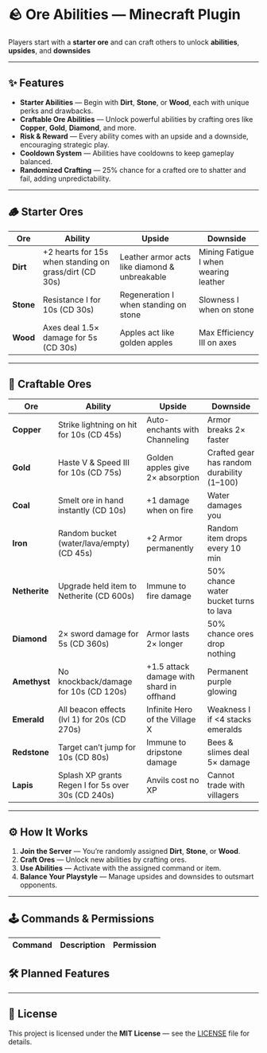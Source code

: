 # 🪨 Ore Abilities — Minecraft Plugin

Players start with a **starter ore** and can craft others to unlock **abilities**, **upsides**, and **downsides**

---

## ✨ Features

- **Starter Abilities** — Begin with **Dirt**, **Stone**, or **Wood**, each with unique perks and drawbacks.
- **Craftable Ore Abilities** — Unlock powerful abilities by crafting ores like **Copper**, **Gold**, **Diamond**, and more.
- **Risk & Reward** — Every ability comes with an upside and a downside, encouraging strategic play.
- **Cooldown System** — Abilities have cooldowns to keep gameplay balanced.
- **Randomized Crafting** — 25% chance for a crafted ore to shatter and fail, adding unpredictability.

---

## 🪵 Starter Ores

| Ore   | Ability | Upside | Downside |
|-------|---------|--------|----------|
| **Dirt** | +2 hearts for 15s when standing on grass/dirt (CD 30s) | Leather armor acts like diamond & unbreakable | Mining Fatigue I when wearing leather |
| **Stone** | Resistance I for 10s (CD 30s) | Regeneration I when standing on stone | Slowness I when on stone |
| **Wood** | Axes deal 1.5× damage for 5s (CD 30s) | Apples act like golden apples | Max Efficiency III on axes |

---

## 💎 Craftable Ores

| Ore | Ability | Upside | Downside |
|-----|---------|--------|----------|
| **Copper** | Strike lightning on hit for 10s (CD 45s) | Auto-enchants with Channeling | Armor breaks 2× faster |
| **Gold** | Haste V & Speed III for 10s (CD 75s) | Golden apples give 2× absorption | Crafted gear has random durability (1–100) |
| **Coal** | Smelt ore in hand instantly (CD 10s) | +1 damage when on fire | Water damages you |
| **Iron** | Random bucket (water/lava/empty) (CD 45s) | +2 Armor permanently | Random item drops every 10 min |
| **Netherite** | Upgrade held item to Netherite (CD 600s) | Immune to fire damage | 50% chance water bucket turns to lava |
| **Diamond** | 2× sword damage for 5s (CD 360s) | Armor lasts 2× longer | 50% chance ores drop nothing |
| **Amethyst** | No knockback/damage for 10s (CD 120s) | +1.5 attack damage with shard in offhand | Permanent purple glowing |
| **Emerald** | All beacon effects (lvl 1) for 20s (CD 270s) | Infinite Hero of the Village X | Weakness I if <4 stacks emeralds |
| **Redstone** | Target can’t jump for 10s (CD 80s) | Immune to dripstone damage | Bees & slimes deal 5× damage |
| **Lapis** | Splash XP grants Regen I for 5s over 30s (CD 240s) | Anvils cost no XP | Cannot trade with villagers |

---

## ⚙️ How It Works

1. **Join the Server** — You’re randomly assigned **Dirt**, **Stone**, or **Wood**.
2. **Craft Ores** — Unlock new abilities by crafting ores.
3. **Use Abilities** — Activate with the assigned command or item.
4. **Balance Your Playstyle** — Manage upsides and downsides to outsmart opponents.

---

## 🕹 Commands & Permissions

| Command | Description | Permission |
|---------|-------------|------------|

## 🛠 Planned Features

---

## 📜 License

This project is licensed under the **MIT License** — see the [LICENSE](LICENSE) file for details.
